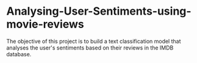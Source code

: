 # Analysing-User-Sentiments-using-movie-reviews
The objective of this project is to build a text classification model that analyses the user's sentiments based on their reviews in the IMDB database.

